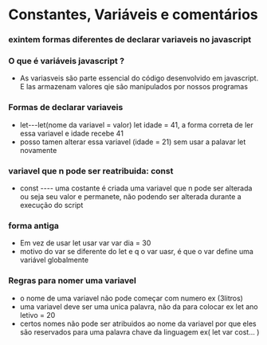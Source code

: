# Constantes, Variáveis e comentários

### exintem formas diferentes de declarar variaveis no javascript
### O que é variáveis javascript ?
* As variasveis são parte essencial do código desenvolvido em javascript. E las armazenam valores qie são manipulados por nossos programas
### Formas de declarar variaveis
* let---let(nome da variavel = valor) let idade = 41, a forma correta de ler essa variavel e idade recebe 41 
* posso tamen alterar essa variavel (idade = 21) sem usar a palavar let novamente 
### variavel que n pode ser reatribuida: const
* const ---- uma costante é criada uma variavel que n pode ser alterada ou seja seu valor e permanete, não podendo ser alterada durante a execução do script 


<script>
    let idade = 23;
console.log(idade)
const ano = 2022;
console.log(ano);
idade = 25;
console.log(idade);
ano = 2023;
console.log(ano);
</script>
### forma antiga
* Em vez de usar let usar var 
var dia = 30
* motivo do var se diferente do let e q o var uasr, é que o var define uma variável globalmente
### Regras para nomer uma variavel
* o nome de uma variavel não pode começar com numero ex (3litros) 
* uma variavel deve ser uma unica palavra, não da para colocar ex let ano letivo = 20
* certos nomes não pode ser atribuidos ao nome da variavel por que eles são reservados para uma palavra chave da linguagem ex( let var cost... )